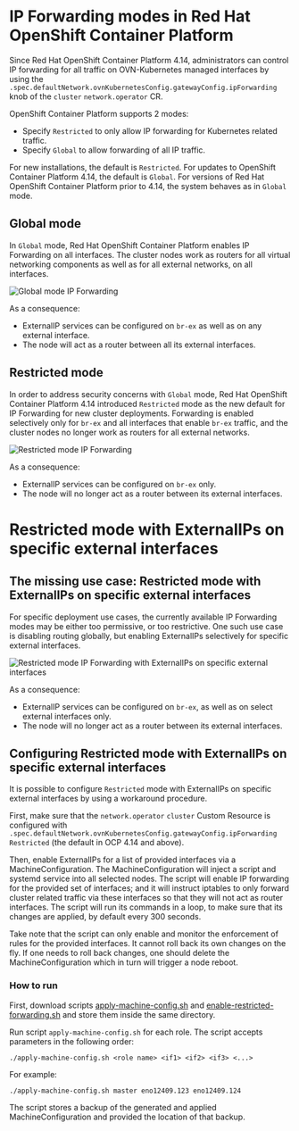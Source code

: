 # IP Forwarding modes in Red Hat OpenShift Container Platform

Since Red Hat OpenShift Container Platform 4.14, administrators can control IP forwarding for all traffic on
OVN-Kubernetes managed interfaces by using the `.spec.defaultNetwork.ovnKubernetesConfig.gatewayConfig.ipForwarding`
knob of the `cluster` `network.operator` CR.

OpenShift Container Platform supports 2 modes:

* Specify `Restricted` to only allow IP forwarding for Kubernetes related traffic.
* Specify `Global` to allow forwarding of all IP traffic.

For new installations, the default is `Restricted`. For updates to OpenShift Container Platform 4.14, the default is
`Global`. For versions of Red Hat OpenShift Container Platform prior to 4.14, the system behaves as in `Global` mode.

## Global mode

In `Global` mode, Red Hat OpenShift Container Platform enables IP Forwarding on all interfaces. The cluster nodes work
as routers for all virtual networking components as well as for all external networks, on all interfaces.

![Global mode IP Forwarding](https://github.com/andreaskaris/enable-restricted-forwarding/assets/3291433/e4f1b1e7-331c-43c3-bd04-121ba6049be9)

As a consequence:

* ExternalIP services can be configured on `br-ex` as well as on any external interface.
* The node will act as a router between all its external interfaces.

## Restricted mode

In order to address security concerns with `Global` mode, Red Hat OpenShift Container Platform 4.14 introduced
`Restricted` mode as the new default for IP Forwarding for new cluster deployments.
Forwarding is enabled selectively only for `br-ex` and all interfaces that enable `br-ex` traffic, and the cluster
nodes no longer work as routers for all external networks.

![Restricted mode IP Forwarding](https://github.com/andreaskaris/enable-restricted-forwarding/assets/3291433/4104977e-5c11-4c67-9461-0a1ac4b99853)

As a consequence:

* ExternalIP services can be configured on `br-ex` only.
* The node will no longer act as a router between its external interfaces.

# Restricted mode with ExternalIPs on specific external interfaces

## The missing use case: Restricted mode with ExternalIPs on specific external interfaces

For specific deployment use cases, the currently available IP Forwarding modes may be either too permissive, or too
restrictive. One such use case is disabling routing globally, but enabling ExternalIPs selectively for specific external
interfaces.

![Restricted mode IP Forwarding with ExternalIPs on specific external interfaces](https://github.com/andreaskaris/enable-restricted-forwarding/assets/3291433/a1336400-4b3c-4b3c-bd49-591888d82643)

As a consequence:

* ExternalIP services can be configured on `br-ex`, as well as on select external interfaces only.
* The node will no longer act as a router between its external interfaces.

## Configuring Restricted mode with ExternalIPs on specific external interfaces

It is possible to configure `Restricted` mode with ExternalIPs on specific external interfaces by using a workaround
procedure. 

First, make sure that the `network.operator` `cluster` Custom Resource is configured with
`.spec.defaultNetwork.ovnKubernetesConfig.gatewayConfig.ipForwarding` `Restricted` (the default in OCP 4.14 and  above).

Then, enable ExternalIPs for a list of provided interfaces via a MachineConfiguration. The MachineConfiguration will
inject a script and systemd service into all selected nodes. The script will enable IP
forwarding for the provided set of interfaces; and it will instruct iptables to only forward cluster related traffic
via these interfaces so that they will not act as router interfaces. The script will run its commands in a loop, to make
sure that its changes are applied, by default every 300 seconds.

Take note that the script can only enable and monitor the enforcement of rules for the provided interfaces. It cannot
roll back its own changes on the fly. If one needs to roll back changes, one should delete the MachineConfiguration
which in turn will trigger a node reboot.

### How to run

First, download scripts [apply-machine-config.sh](https://raw.githubusercontent.com/andreaskaris/enable-restricted-forwarding/master/apply-machine-config.sh)
and [enable-restricted-forwarding.sh](https://raw.githubusercontent.com/andreaskaris/enable-restricted-forwarding/master/enable-restricted-forwarding.sh) and store them inside the same directory.

Run script `apply-machine-config.sh` for each role. The script accepts parameters
in the following order:
```
./apply-machine-config.sh <role name> <if1> <if2> <if3> <...>
```

For example:
```
./apply-machine-config.sh master eno12409.123 eno12409.124
```

The script stores a backup of the generated and applied MachineConfiguration and provided the location of that backup.
